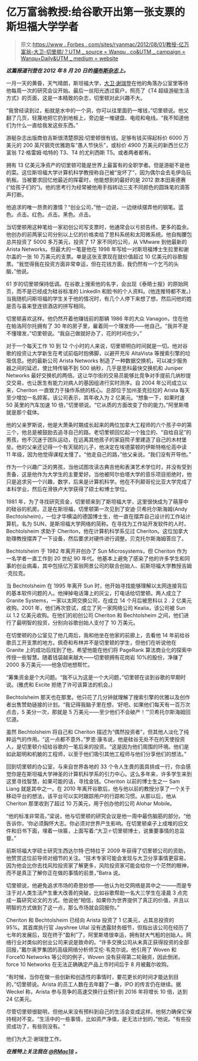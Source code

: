 # 亿万富翁教授:给谷歌开出第一张支票的斯坦福大学学者

> 原文:[https://www . Forbes . com/sites/ryanmac/2012/08/01/教授-亿万富翁-大卫-切里顿/？UTM _ source = Wanqu . co&UTM _ campaign = Wanqu+Daily&UTM _ medium = website](https://www.forbes.com/sites/ryanmac/2012/08/01/professor-billionaire-david-cheriton/?utm_source=wanqu.co&utm_campaign=Wanqu+Daily&utm_medium=website)

***这篇报道刊登在 2012 年 8 月 20 日的[福布斯杂志](http://blogs.forbes.com/forbes/)上。***

一月一天的黄昏，天气晴朗，斯坦福大学，[大卫·谢瑞登](http://www.forbes.com/profile/david-cheriton/)在他的角落办公室里等待他每周一次的研究会议开始。最后一丝阳光透过窗户，照亮了《T4 超级游艇生活方式》的页面，这是一本精致的杂志，切里顿对此兴趣不大。

“我曾经读到过，船就是水中的一个洞，你可以往里面扔一堆钱，”切里顿说。他又翻了几页，轻蔑地把它扔到地板上，旁边是一堆键盘、电缆和电线。“我不知道他们为什么一直给我发这些东西。”

游艇杂志出版商伯吉斯很清楚原因:切里顿很有钱。足够有钱买得起标价 6000 万美元的 200 英尺钢壳优雅跑车“愚人节快乐”，或标价 4900 万美元的新西兰亿万富翁 T2·格雷姆·哈特的 T3、T4 的尤利西斯 T5。或者两者都有。

拥有 13 亿美元净资产的切里顿可能是世界上最富有的全职学者。但是游艇不是他的菜。这位斯坦福大学计算机科学教授称自己被“宠坏了”，因为偶尔会去毛伊岛玩帆板。当被要求回忆他最近的挥霍时，他能想到的最好的是 2012 款本田奥德赛(“给孩子们的”)。他的思考行为经常被他用手指转动三支不同颜色的圆珠笔的滴答声打断。

他追求的唯一昂贵的激情？“创业公司，”他一边说，一边继续摆弄他的钢笔。蓝色。点击。红色。点击。黑色。点击。

当切里顿用这种笔给一家初创公司写支票时，他通常会以亏损告终。更多的盈余。他创办的前两家公司分别以上亿的价格卖给了思科系统和太阳微系统。他自掏腰包总共投资了 5000 多万美元，投资了 17 家不同的公司，从 VMware 到他最新的 Arista Networks。但最大的一笔是他在 1998 年写给一对斯坦福博士生拉里和谢尔盖的一张 10 万美元的支票。单是这张支票现在就价值超过 10 亿美元的谷歌股票。“我觉得我在投资方面非常幸运，但在花钱方面，我仍然有一个乞丐的头脑，”他说。

61 岁的切里顿保持低调。在谷歌上搜索他的名字，会出现《泰晤士报》的原始网页，而不是已经成为硅谷标准的 LinkedIn 和脸书的个人资料。(他连推特都不发。)当我随机问斯坦福的学生关于他的情况时，有几个人停下来想了想，然后问他的姓是否与喜来登连锁酒店的拼写相同。

切里顿喜欢这样。他仍然开着他赚钱前的那辆 1986 年的大众 Vanagon，住在他在帕洛阿尔托拥有了 30 年的房子里，雇着同一个理发师——他自己。“我并不是不懂理发，”切里顿说。“我自己做就好办了，花的时间也少。”

对于一个每天工作 10 到 12 个小时的人来说，切里顿明白时间就是一切。他对谷歌的投资让大学新生在考试前临时抱佛脚，以避开充斥 AltaVista 等搜索引擎的垃圾信息。他的最新公司 Arista Networks 制造了一种数据交换机，可以减少服务器之间的延迟，使比特传输不到 500 纳秒，几乎是思科最快交换机和 Juniper Networks 最好交换机的两倍。这让华尔街的交易员能够比竞争对手提前几纳秒提交交易，也让医生有能力对病人的基因组进行实时测序。自 2004 年公司成立以来，Cheriton 一直致力于操作系统的核心。总部位于加州圣克拉拉的 Arista 每天至少增加一名顾客。该公司表示，其年收入为 2 亿美元。“想象一下，如果时速 50 英里的汽车加速 10 倍，”切里顿说。“它从质的方面改变了你的能力。”阿里斯塔就是那个载体。

他的父亲罗斯说，他是大萧条时期成长起来的两位加拿大工程师的六个孩子中的第三个，他总是被鼓励去追寻自己的路。老切里顿回忆起一个独立的、“自给自足”的男孩，他不沉迷于团队运动，在远离其他孩子的家庭院子里建造了自己的木材堡垒。他的父亲还记得一个有天赋的儿子，他决定在埃德蒙顿的伊斯特格伦高中读 11 年级，因为他觉得课程太慢了。“他走自己的路，”他父亲说。“我们没有开导他。”

作为一个兴趣广泛的男孩，当他试图攻读古典吉他和表演艺术学位时，并没有受到责备，这是他作为大学生的主要爱好。当他被阿尔伯塔大学的音乐项目拒绝时，他只是追求另一个兴趣，数学，后来是计算机科学。他在不列颠哥伦比亚大学完成了本科学业，然后在滑铁卢大学获得了硕士和博士学位。

1981 年，为了寻找研究资金，切里顿来到了斯坦福大学，这里很快成为了萌芽中的硅谷的机房。正是在斯坦福，切里顿第一次见到了安迪·贝希托尔斯海姆(Andy Bechtolsheim)，一位才华横溢的德国博士生，他一直在摆弄自己设计的工作站计算机，名为 SUN，是斯坦福大学网络的简称。在寻找为工作站开发软件的人时，Bechtolsheim 求助于 Cheriton，他在计算机科学系见过 Cheriton。这位加拿大助理教授摆弄了一下设备，然后要求对硬件进行调整。贝克托尔斯海姆答应了。

Bechtolsheim 于 1982 年离开并创办了 Sun Microsystems，但 Cheriton 作为一名学者一直工作到 20 世纪 90 年代。他基本上避免了感染了他的许多学生和同事的创业病毒，其中包括亿万富翁网景公司的联合创始人、前斯坦福大学教授吉姆·克拉克。

当 Bechtolsheim 在 1995 年离开 Sun 时，他开始寻找能够理解以太网连接背后的基本软件问题的人。他掸掉电话簿上的灰尘，打电话给切里顿。两人成立了 Granite Systems，一家以太网交换公司，在成立 14 个月后被思科以 2 . 2 亿美元收购。2001 年，他们再次尝试，成立了另一家网络公司 Kealia，该公司被 Sun 以 1.2 亿美元收购。在他们的初创公司 Cheriton 和 Bechtolsheim 之间，他们进行了最明智的投资，分别向谷歌创始人支付了 10 万美元。

在切里顿的办公室见了他几周后，我和他坐在他家的前廊上，去看他 14 年前给谷歌员工开支票的地方。佩奇和布林并不是切里顿的学生，但他们在听说他在 Granite 上的成功后找到了他，希望他能在他们将 PageRank 算法商业化的探索中传授一些智慧。随着钱袋越来越大——切里顿拥有花岗岩 10%的股份，净赚了 2000 多万美元——他急切地想帮忙。

“筹集资金是个大问题。“我不认为这是一个大问题，”切里顿在谈到谷歌的早期时说。(雅虎和 Excite 拒绝了许可该算法的机会。)

Bechtolsheim 那天也在那里。他只花了几分钟就理解了搜索引擎的优雅以及创作者出售赞助链接的计划。“我记得我脑子里在想，‘好吧，如果他们每天有一百万次点击，5 美分一次，那就是 5 万美元——至少他们不会破产！’”贝希托尔斯海姆回忆道。

虽然 Bechtolsheim 将自己和 Cheriton 描述为“偶然投资者”，但其他人淡化了纯粹运气的作用。“这一点都不意外，”罗恩·康韦说，他是硅谷无处不在的天使投资人，是切里顿介绍给谷歌的一笔后来的投资。“这是因为他们周围的环境。他们是如此聪明和机敏的工程师，以至于他们吸引其他工程师与他们分享他们的想法。”

回到切里顿的办公室，与来自世界各地的 33 个令人生畏的面具排成一行，你会感觉你是在斯坦福大学神圣的计算机科学系的引力中心。这么多年来，许多学生来到这里寻找智慧，如果可能的话，寻找金钱。Cheriton 以前的博士生之一 Sam Liang 就是其中之一。在 2010 年离开谷歌后，他与他以前的教授分享了一个关于移动平台的想法，该平台可以实时跟踪用户的行踪和习惯。从那以后，他从 Cheriton 那里收到了超过 10 万美元，用于创办他的公司 Alohar Mobile。

“他的标准非常高，”梁说，他与切里顿的研究会议是他一周中最伤脑筋的部分。“他告诉你，‘你必须胸怀大志。你必须对世界产生影响。在切里顿桌子上成堆的旧文件和旧书下面，埋着一块匾，上面写着:“大卫·r·切里顿博士，说重要事情的总监督。”

前斯坦福大学硕士研究生西达尔特·巴特拉于 2009 年获得了切里顿公司的资助，他赞赏这位前导师对细节的关注。“技术专家可能会发现与大卫分享事情更容易，因为他会比你去找风险投资家了解更多，风险投资家可能会给你一个茫然的眼神，而不是真正了解你正在做的事情的前景，”Batra 说。

切里顿说，他避免追求市场的奇思妙想——他认为社交网络是其中之一——而是专注于对人类生活产生重大改善的突破，比如谷歌帮助一名大三学生在凌晨 3 点完成一篇研究论文的方式。他说他“相信，如果你为世界提供了真正的价值，并且以明智的方式做到了这一点，那么市场就会回报你。”

Cheriton 和 Bechtolsheim 已经向 Arista 投资了 1 亿美元，占其总投资的 95%。其首席执行官 Jayshree Ullal 没有透露财务细节，但指出该公司在经历了七年的发展后，现在终于“盈利”了。阿里斯塔很幸运，拥有财大气粗的创始人。网络行业对类似的创业公司来说是致命的。“许多交换公司从未真正获得投资的全部回报，”戴尔奥罗集团的高级网络分析师艾伦·韦克尔说。他引用了 Woven 和 Force10 Networks 等公司的例子，Woven 没有获得第二轮融资，因此倒闭，force 10 Networks 在无法正确确定产品上市时间后于 8 月被戴尔收购。

“有时候，当你在做一些创新和创造性的事情时，要花更长的时间才能达到目的，”切里顿说。Arista 的员工人数在去年翻了一番，IPO 的传言仍在继续。据 Weckel 称，Arista 参与竞争的高速交换行业预计到 2016 年将增长 10 倍，达到 24 亿美元。

尽管切里顿很聪明，但他从来没有预料到自己的生活会变成这样。他努力确保它保持相对不变。“生活中的一些事情，比如资产净值，是无法计划的，”他说。"有些投资成功了，有些则没有。"

他们为大卫·谢瑞登工作。

***在推特上关注我在 [@RMac18](https://twitter.com/rmac18) 。***
